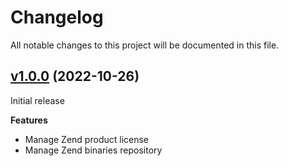 # Changelog

All notable changes to this project will be documented in this file.

## [v1.0.0](https://github.com/zendtech/puppet-zend-common/tree/v1.0.0) (2022-10-26)

Initial release

**Features**

- Manage Zend product license
- Manage Zend binaries repository

